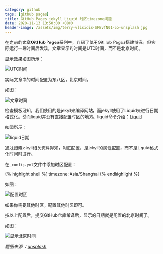 ```yaml
---
category: github
tags: [github pages]
title: GitHub Pages jekyll Liquid 时区timezone问题
date: 2020-11-13 13:50:00 +0800
header-image: /assets/img/terry-vlisidis-SFEvfN01-ao-unsplash.jpg
---
```


在之前的文章**GitHub Pages**系列中，介绍了使用GitHub Pages搭建博客。但实际运行一段时间后发现，文章显示的时间是UTC时间，而不是北京时间。

显示效果如图所示：

<!-- more -->

![UTC时间](/assets/img/article/showzone.jpg)

实际文章中的时间配置为东八区，北京时间。

如图：

![文章时间](/assets/img/article/sourcezone.jpg)

检查模板可知，我们使用的是jekyll来编译网站，而jekyll使用了Liquid来进行日期格式化。然而liquid并没有直接配置时区的地方。liquid命令介绍：[Liquid](https://liquid.bootcss.com/filters/date/)

如图所示：

![liquid日期](/assets/img/article/liquid.jpg)

通过搜索jekyll相关资料得知，时区配置，是jekyll的属性配置，而不是Liquid格式化时间时进行。

在`_config.yml`文件中添加时区配置：

{% highlight shell %}
  timezone: Asia/Shanghai
{% endhighlight %}

如图：

![配置时区](/assets/img/article/config.jpg)

如果你需要其他时区，配置其他时区即可。

按以上配置后，提交GitHub仓库编译后，显示的日期就是配置的北京时间了。

如图：

![显示北京时间](/assets/img/article/modifyzone.jpg)

*题图来源 ：[unsplash](https://unsplash.com)*
